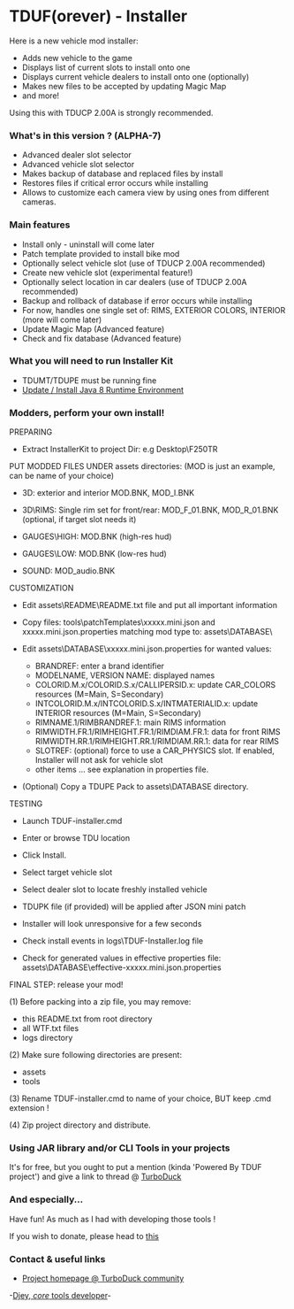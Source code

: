 # TDUF(orever) - Installer

Here is a new vehicle mod installer:
* Adds new vehicle to the game
* Displays list of current slots to install onto one
* Displays current vehicle dealers to install onto one (optionally)
* Makes new files to be accepted by updating Magic Map
* and more!

Using this with TDUCP 2.00A is strongly recommended.


### What's in this version ? (ALPHA-7)

* Advanced dealer slot selector
* Advanced vehicle slot selector
* Makes backup of database and replaced files by install
* Restores files if critical error occurs while installing
* Allows to customize each camera view by using ones from different cameras.


### Main features

* Install only - uninstall will come later
* Patch template provided to install bike mod
* Optionally select vehicle slot (use of TDUCP 2.00A recommended)
* Create new vehicle slot (experimental feature!)
* Optionally select location in car dealers (use of TDUCP 2.00A recommended)
* Backup and rollback of database if error occurs while installing
* For now, handles one single set of: RIMS, EXTERIOR COLORS, INTERIOR (more will come later)
* Update Magic Map (Advanced feature)
* Check and fix database (Advanced feature)


### What you will need to run Installer Kit

* TDUMT/TDUPE must be running fine
* [Update / Install Java 8 Runtime Environment](http://www.oracle.com/technetwork/java/javase/downloads/jre8-downloads-2133155.html)


###  Modders, perform your own install!

PREPARING

- Extract InstallerKit to project Dir: e.g Desktop\F250TR


PUT MODDED FILES UNDER assets directories:
(MOD is just an example, can be name of your choice)

- 3D: exterior and interior MOD.BNK, MOD_I.BNK

- 3D\RIMS: Single rim set for front/rear: MOD_F_01.BNK, MOD_R_01.BNK (optional, if target slot needs it)

- GAUGES\HIGH: MOD.BNK (high-res hud)

- GAUGES\LOW: MOD.BNK (low-res hud)

- SOUND: MOD_audio.BNK


CUSTOMIZATION

- Edit assets\README\README.txt file and put all important information

- Copy files: tools\patchTemplates\xxxxx.mini.json and xxxxx.mini.json.properties matching mod type
to:  assets\DATABASE\

- Edit assets\DATABASE\xxxxx.mini.json.properties for wanted values:
    - BRANDREF: enter a brand identifier
    - MODELNAME, VERSION NAME: displayed names
    - COLORID.M.x/COLORID.S.x/CALLIPERSID.x: update CAR_COLORS resources (M=Main, S=Secondary)
    - INTCOLORID.M.x/INTCOLORID.S.x/INTMATERIALID.x: update INTERIOR resources (M=Main, S=Secondary)
    - RIMNAME.1/RIMBRANDREF.1: main RIMS information
    - RIMWIDTH.FR.1/RIMHEIGHT.FR.1/RIMDIAM.FR.1: data for front RIMS
      RIMWIDTH.RR.1/RIMHEIGHT.RR.1/RIMDIAM.RR.1: data for rear RIMS
    - SLOTREF: (optional) force to use a CAR_PHYSICS slot. If enabled, Installer will not ask for vehicle slot
    - other items ... see explanation in properties file.

- (Optional) Copy a TDUPE Pack to assets\DATABASE directory.


TESTING

- Launch TDUF-installer.cmd

- Enter or browse TDU location

- Click Install.

- Select target vehicle slot

- Select dealer slot to locate freshly installed vehicle

- TDUPK file (if provided) will be applied after JSON mini patch

- Installer will look unresponsive for a few seconds

- Check install events in logs\TDUF-Installer.log file

- Check for generated values in effective properties file: assets\DATABASE\effective-xxxxx.mini.json.properties


FINAL STEP: release your mod!

(1) Before packing into a zip file, you may remove:

- this README.txt from root directory
- all WTF.txt files
- logs directory

(2) Make sure following directories are present:

- assets
- tools

(3) Rename TDUF-installer.cmd to name of your choice, BUT keep .cmd extension !

(4) Zip project directory and distribute.


### Using JAR library and/or CLI Tools in your projects

It's for free, but you ought to put a mention (kinda 'Powered By TDUF project') and give a link to thread @ [TurboDuck](http://forum.turboduck.net/threads/32570-Djey-Discussion-about-new-modding-possibilities)


###  And especially...

Have fun! As much as I had with developing those tools !

If you wish to donate, please head to [this](http://bit.ly/13YI3bP)


### Contact & useful links

* [Project homepage @ TurboDuck community](http://forum.turboduck.net/forums/57-Mod-Tools-Support)


-[Djey, *core* tools developer](https://github.com/djey47)-